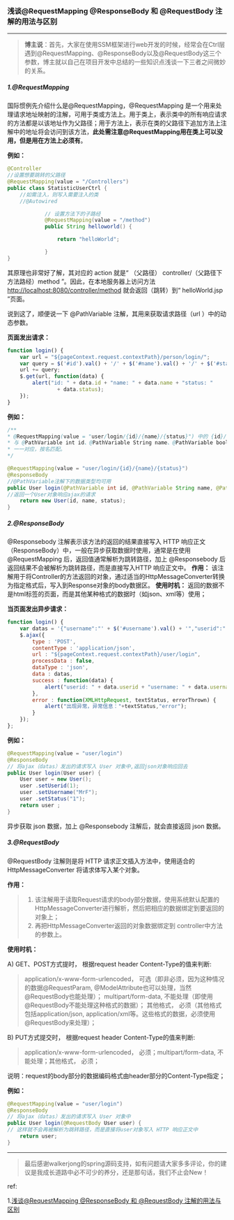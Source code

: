 ### 浅谈@RequestMapping @ResponseBody 和 @RequestBody 注解的用法与区别
---

> **博主说**：首先，大家在使用SSM框架进行web开发的时候，经常会在Ctrl层遇到@RequestMapping、@ResponseBody以及@RequestBody这三个参数，博主就以自己在项目开发中总结的一些知识点浅谈一下三者之间微妙的关系。

##### 1.@RequestMapping

国际惯例先介绍什么是@RequestMapping，@RequestMapping 是一个用来处理请求地址映射的注解，可用于类或方法上。用于类上，表示类中的所有响应请求的方法都是以该地址作为父路径；用于方法上，表示在类的父路径下追加方法上注解中的地址将会访问到该方法，**此处需注意@RequestMapping用在类上可以没用，但是用在方法上必须有**。

**例如：**

```java
@Controller
//设置想要跳转的父路径
@RequestMapping(value = "/Controllers")
public class StatisticUserCtrl {
    //如需注入，则写入需要注入的类
    //@Autowired

            // 设置方法下的子路经
            @RequestMapping(value = "/method")
            public String helloworld() {

                return "helloWorld";

            }
}
```

其原理也非常好了解，其对应的 action 就是“ （父路径） controller/（父路径下方法路经）method ”。因此，在本地服务器上访问方法 <http://localhost:8080/controller/method> 就会返回（跳转）到“ helloWorld.jsp ”页面。

说到这了，顺便说一下 @PathVariable 注解，其用来获取请求路径（url ）中的动态参数。

**页面发出请求：**

```javascript
function login() {
    var url = "${pageContext.request.contextPath}/person/login/";
    var query = $('#id').val() + '/' + $('#name').val() + '/' + $('#status').val();
    url += query;
    $.get(url, function(data) {
        alert("id: " + data.id + "name: " + data.name + "status: "
                + data.status);
    });
}
```

**例如：**

```java
/**
* @RequestMapping(value = "user/login/{id}/{name}/{status}") 中的 {id}/{name}/{status}
* 与 @PathVariable int id、@PathVariable String name、@PathVariable boolean status
* 一一对应，按名匹配。
*/

@RequestMapping(value = "user/login/{id}/{name}/{status}")
@ResponseBody
//@PathVariable注解下的数据类型均可用
public User login(@PathVariable int id, @PathVariable String name, @PathVariable boolean status) {
//返回一个User对象响应ajax的请求
    return new User(id, name, status);
}
```



##### 2.@ResponseBody

@Responsebody 注解表示该方法的返回的结果直接写入 HTTP 响应正文（ResponseBody）中，一般在异步获取数据时使用，通常是在使用 @RequestMapping 后，返回值通常解析为跳转路径，加上 @Responsebody 后返回结果不会被解析为跳转路径，而是直接写入HTTP 响应正文中。 
**作用：** 
该注解用于将Controller的方法返回的对象，通过适当的HttpMessageConverter转换为指定格式后，写入到Response对象的body数据区。 
**使用时机：** 
返回的数据不是html标签的页面，而是其他某种格式的数据时（如json、xml等）使用；

**当页面发出异步请求：**

```javascript
function login() {
    var datas = '{"username":"' + $('#username').val() + '","userid":"' + $('#userid').val() + '","status":"' + $('#status').val() + '"}';
    $.ajax({
        type : 'POST',
        contentType : 'application/json',
        url : "${pageContext.request.contextPath}/user/login",
        processData : false,
        dataType : 'json',
        data : datas,
        success : function(data) {
            alert("userid: " + data.userid + "username: " + data.username + "status: "+ data.status);
        },
        error : function(XMLHttpRequest, textStatus, errorThrown) {
            alert("出现异常，异常信息："+textStatus,"error");
        }
    });
};
```

**例如：**

```java
@RequestMapping(value = "user/login")
@ResponseBody
// 将ajax（datas）发出的请求写入 User 对象中,返回json对象响应回去
public User login(User user) {   
    User user = new User();
    user .setUserid(1);
    user .setUsername("MrF");
    user .setStatus("1");
    return user ;
}
```

异步获取 json 数据，加上 @Responsebody 注解后，就会直接返回 json 数据。



##### 3.@RequestBody

@RequestBody 注解则是将 HTTP 请求正文插入方法中，使用适合的 HttpMessageConverter 将请求体写入某个对象。

**作用：**

> 1) 该注解用于读取Request请求的body部分数据，使用系统默认配置的HttpMessageConverter进行解析，然后把相应的数据绑定到要返回的对象上； 
> 2) 再把HttpMessageConverter返回的对象数据绑定到 controller中方法的参数上。

**使用时机：**

A) GET、POST方式提时， 根据request header Content-Type的值来判断:

> application/x-www-form-urlencoded， 可选（即非必须，因为这种情况的数据@RequestParam, @ModelAttribute也可以处理，当然@RequestBody也能处理）； 
> multipart/form-data, 不能处理（即使用@RequestBody不能处理这种格式的数据）； 
> 其他格式， 必须（其他格式包括application/json, application/xml等。这些格式的数据，必须使用@RequestBody来处理）；

B) PUT方式提交时， 根据request header Content-Type的值来判断:

> application/x-www-form-urlencoded， 必须；multipart/form-data, 不能处理；其他格式， 必须；

说明：request的body部分的数据编码格式由header部分的Content-Type指定；

**例如：**

```java
@RequestMapping(value = "user/login")
@ResponseBody
// 将ajax（datas）发出的请求写入 User 对象中
public User login(@RequestBody User user) {   
// 这样就不会再被解析为跳转路径，而是直接将user对象写入 HTTP 响应正文中
    return user;    
}
```

------

> 最后感谢walkerjong的spring源码支持，如有问题请大家多多评论，你的建议是我成长道路中必不可少的养分，还是那句话，我们不止会New！



ref:

1.[浅谈@RequestMapping @ResponseBody 和 @RequestBody 注解的用法与区别 ](https://blog.csdn.net/ff906317011/article/details/78552426)
